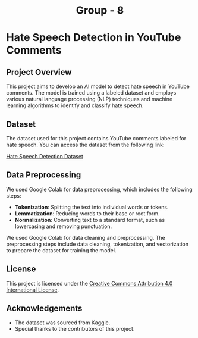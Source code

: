 <h1><p align = "center"> Group - 8 </p></h1>

# Hate Speech Detection in YouTube Comments

## Project Overview

This project aims to develop an AI model to detect hate speech in YouTube comments. The model is trained using a labeled dataset and employs various natural language processing (NLP) techniques and machine learning algorithms to identify and classify hate speech.

## Dataset

The dataset used for this project contains YouTube comments labeled for hate speech. You can access the dataset from the following link:

[Hate Speech Detection Dataset](https://www.kaggle.com/datasets/reihanenamdari/youtube-toxicity-data)

## Data Preprocessing

We used Google Colab for data preprocessing, which includes the following steps:
- **Tokenization**: Splitting the text into individual words or tokens.
- **Lemmatization**: Reducing words to their base or root form.
- **Normalization**: Converting text to a standard format, such as lowercasing and removing punctuation.

We used Google Colab for data cleaning and preprocessing. The preprocessing steps include data cleaning, tokenization, and vectorization to prepare the dataset for training the model.

## License

This project is licensed under the [Creative Commons Attribution 4.0 International License](https://creativecommons.org/licenses/by/4.0/).

## Acknowledgements

- The dataset was sourced from Kaggle.
- Special thanks to the contributors of this project.

